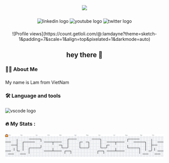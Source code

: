 <div align="center">
  <img height="150" src="https://media.giphy.com/media/M9gbBd9nbDrOTu1Mqx/giphy.gif"  />
</div>

###

<div align="center">
  <img src="https://img.shields.io/static/v1?message=LinkedIn&logo=linkedin&label=&color=0077B5&logoColor=white&labelColor=&style=for-the-badge" height="25" alt="linkedin logo"  />
  <img src="https://img.shields.io/static/v1?message=Youtube&logo=youtube&label=&color=FF0000&logoColor=white&labelColor=&style=for-the-badge" height="25" alt="youtube logo"  />
  <img src="https://img.shields.io/static/v1?message=Twitter&logo=twitter&label=&color=1DA1F2&logoColor=white&labelColor=&style=for-the-badge" height="25" alt="twitter logo"  />
</div>

###

<div align="center">
  ![Profile views](https://count.getloli.com/@:lamdayne?theme=sketch-1&padding=7&scale=1&align=top&pixelated=1&darkmode=auto)
</div>

###

<h2 align="center">hey there 👋</h2>

###

<h3 align="left">👩‍💻  About Me</h3>

###

<p align="left">My name is Lam from VietNam</p>

###

<h3 align="left">🛠 Language and tools</h3>

###

<div align="left">
  <img src="https://skillicons.dev/icons?i=vscode" height="40" alt="vscode logo"  />
</div>

###

<h3 align="left">🔥   My Stats :</h3>

###


###

<picture>
  <source media="(prefers-color-scheme: dark)" srcset="https://raw.githubusercontent.com/lamdayne/lamdayne/output/pacman-contribution-graph-dark.svg">
  <source media="(prefers-color-scheme: light)" srcset="https://raw.githubusercontent.com/lamdayne/lamdayne/output/pacman-contribution-graph.svg">
  <img alt="pacman contribution graph" src="https://raw.githubusercontent.com/lamdayne/lamdayne/output/pacman-contribution-graph.svg">
</picture>

###
